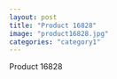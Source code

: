 ```yaml
---
layout: post
title: "Product 16828"
image: "product16828.jpg"
categories: "category1"
---
```

Product 16828
